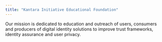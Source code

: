 ```yaml
---
title: "Kantara Initiative Educational Foundation"
---
```


Our mission is dedicated to education and outreach of users, consumers and producers of digital identity solutions to improve trust frameworks, identity assurance and user privacy.

